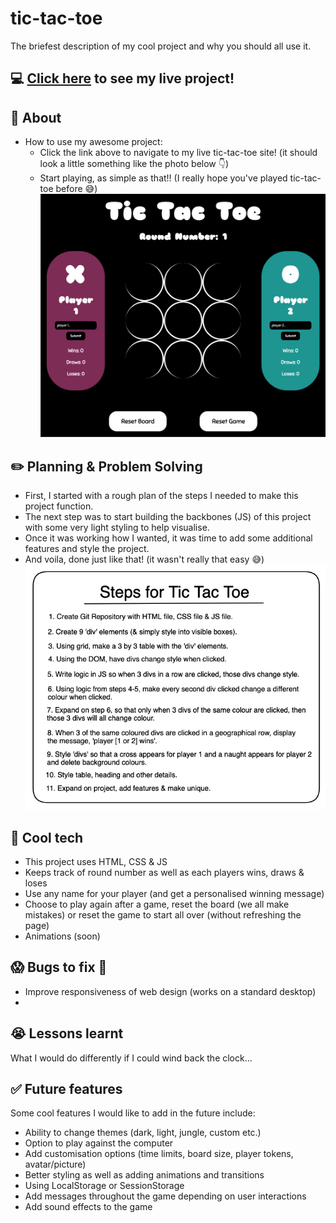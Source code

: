 # tic-tac-toe
The briefest description of my cool project and why you should all use it.

## :computer: [Click here](https://sam26git.github.io/tic-tac-toe/) to see my live project!

## :page_facing_up: About
- How to use my awesome project:
    - Click the link above to navigate to my live tic-tac-toe site! (it should look a little something like the photo below :point_down:)
    - Start playing, as simple as that!! (I really hope you've played tic-tac-toe before :sweat_smile:)
![screenshot of game](./gameScreen.png)


## :pencil2: Planning & Problem Solving
- First, I started with a rough plan of the steps I needed to make this project function.
- The next step was to start building the backbones (JS) of this project with some very light styling to help visualise.
- Once it was working how I wanted, it was time to add some additional features and style the project. 
- And voila, done just like that! (it wasn't really that easy :sweat_smile:)
![wireframe](./wireFrame.png)

## :rocket: Cool tech
- This project uses HTML, CSS & JS 
- Keeps track of round number as well as each players wins, draws & loses
- Use any name for your player (and get a personalised winning message)
- Choose to play again after a game, reset the board (we all make mistakes) or reset the game to start all over (without refreshing the page) 
- Animations (soon)

## :scream: Bugs to fix :poop:
- Improve responsiveness of web design (works on a standard desktop)
- 

## :sob: Lessons learnt
What I would do differently if I could wind back the clock...

## :white_check_mark: Future features
Some cool features I would like to add in the future include:
- Ability to change themes (dark, light, jungle, custom etc.)
- Option to play against the computer
- Add customisation options (time limits, board size, player tokens, avatar/picture)
- Better styling as well as adding animations and transitions
- Using LocalStorage or SessionStorage
- Add messages throughout the game depending on user interactions
- Add sound effects to the game